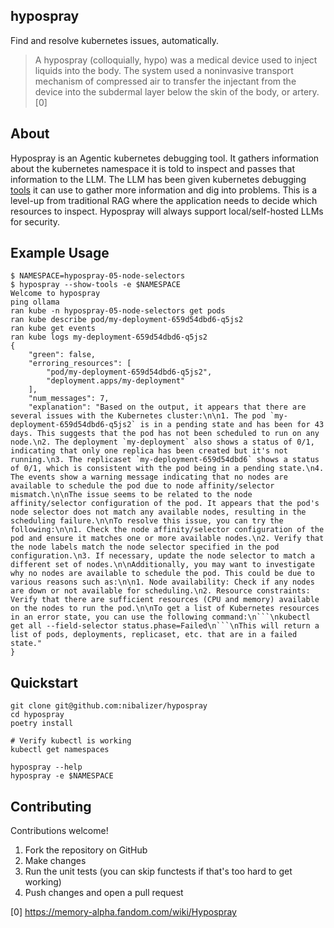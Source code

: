 hypospray
---------

Find and resolve kubernetes issues, automatically.


> A hypospray (colloquially, hypo) was a medical device used to inject liquids into the body. The system used a noninvasive transport mechanism of compressed air to transfer the injectant from the device into the subdermal layer below the skin of the body, or artery.[0]

About
-----

Hypospray is an Agentic kubernetes debugging tool. It gathers information about the kubernetes namespace it is told to inspect and passes that information to the LLM. The LLM has been given kubernetes debugging [tools](https://medium.com/@yashpaddalwar/agents-and-tool-calling-in-agentic-frameworks-the-ultimate-guide-0ec446e89b55) it can use to gather more information and dig into problems. This is a level-up from traditional RAG where the application needs to decide which resources to inspect. Hypospray will always support local/self-hosted LLMs for security.

Example Usage
-------------

```
$ NAMESPACE=hypospray-05-node-selectors
$ hypospray --show-tools -e $NAMESPACE
Welcome to hypospray
ping ollama
ran kube -n hypospray-05-node-selectors get pods
ran kube describe pod/my-deployment-659d54dbd6-q5js2
ran kube get events
ran kube logs my-deployment-659d54dbd6-q5js2
{
    "green": false,
    "erroring_resources": [
        "pod/my-deployment-659d54dbd6-q5js2",
        "deployment.apps/my-deployment"
    ],
    "num_messages": 7,
    "explanation": "Based on the output, it appears that there are several issues with the Kubernetes cluster:\n\n1. The pod `my-deployment-659d54dbd6-q5js2` is in a pending state and has been for 43 days. This suggests that the pod has not been scheduled to run on any node.\n2. The deployment `my-deployment` also shows a status of 0/1, indicating that only one replica has been created but it's not running.\n3. The replicaset `my-deployment-659d54dbd6` shows a status of 0/1, which is consistent with the pod being in a pending state.\n4. The events show a warning message indicating that no nodes are available to schedule the pod due to node affinity/selector mismatch.\n\nThe issue seems to be related to the node affinity/selector configuration of the pod. It appears that the pod's node selector does not match any available nodes, resulting in the scheduling failure.\n\nTo resolve this issue, you can try the following:\n\n1. Check the node affinity/selector configuration of the pod and ensure it matches one or more available nodes.\n2. Verify that the node labels match the node selector specified in the pod configuration.\n3. If necessary, update the node selector to match a different set of nodes.\n\nAdditionally, you may want to investigate why no nodes are available to schedule the pod. This could be due to various reasons such as:\n\n1. Node availability: Check if any nodes are down or not available for scheduling.\n2. Resource constraints: Verify that there are sufficient resources (CPU and memory) available on the nodes to run the pod.\n\nTo get a list of Kubernetes resources in an error state, you can use the following command:\n```\nkubectl get all --field-selector status.phase=Failed\n```\nThis will return a list of pods, deployments, replicaset, etc. that are in a failed state."
}
```

Quickstart
----------

```
git clone git@github.com:nibalizer/hypospray
cd hypospray
poetry install
```

```
# Verify kubectl is working
kubectl get namespaces
```

```
hypospray --help
hypospray -e $NAMESPACE
```

Contributing
------------

Contributions welcome!

1. Fork the repository on GitHub
2. Make changes
3. Run the unit tests (you can skip functests if that's too hard to get working)
3. Push changes and open a pull request

[0] https://memory-alpha.fandom.com/wiki/Hypospray
